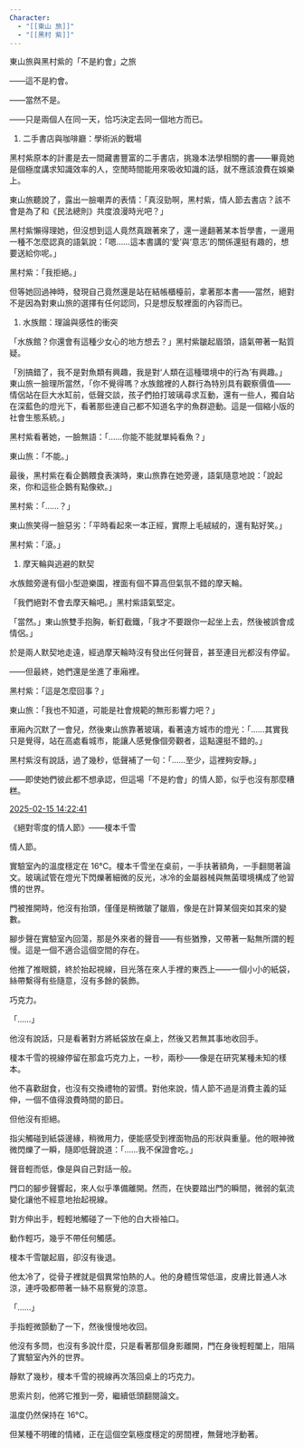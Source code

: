 ```yaml
---
Character:
  - "[[東山 旅]]"
  - "[[黑村 紫]]"
---
```

東山旅與黑村紫的「不是約會」之旅

——這不是約會。

——當然不是。

——只是兩個人在同一天，恰巧決定去同一個地方而已。

1. 二手書店與咖啡廳：學術派的戰場

黑村紫原本的計畫是去一間藏書豐富的二手書店，挑幾本法學相關的書——畢竟她是個極度講求知識效率的人，空閒時間能用來吸收知識的話，就不應該浪費在娛樂上。

東山旅聽說了，露出一臉嘲弄的表情：「真沒勁啊，黑村紫，情人節去書店？該不會是為了和《民法總則》共度浪漫時光吧？」

黑村紫懶得理她，但沒想到這人竟然真跟著來了，還一邊翻著某本哲學書，一邊用一種不怎麼認真的語氣說：「嗯……這本書講的‘愛’與‘意志’的關係還挺有趣的，想要送給你呢。」

黑村紫：「我拒絕。」

但等她回過神時，發現自己竟然還是站在結帳櫃檯前，拿著那本書——當然，絕對不是因為對東山旅的選擇有任何認同，只是想反駁裡面的內容而已。

1. 水族館：理論與感性的衝突

「水族館？你還會有這種少女心的地方想去？」黑村紫皺起眉頭，語氣帶著一點質疑。

「別搞錯了，我不是對魚類有興趣，我是對‘人類在這種環境中的行為’有興趣。」東山旅一臉理所當然，「你不覺得嗎？水族館裡的人群行為特別具有觀察價值——情侶站在巨大水缸前，低聲交談，孩子們拍打玻璃尋求互動，還有一些人，獨自站在深藍色的燈光下，看著那些連自己都不知道名字的魚群遊動。這是一個縮小版的社會生態系統。」

黑村紫看著她，一臉無語：「……你能不能就單純看魚？」

東山旅：「不能。」

最後，黑村紫在看企鵝餵食表演時，東山旅靠在她旁邊，語氣隨意地說：「說起來，你和這些企鵝有點像欸。」

黑村紫：「……？」

東山旅笑得一臉惡劣：「平時看起來一本正經，實際上毛絨絨的，還有點好笑。」

黑村紫：「滾。」

1. 摩天輪與逃避的默契

水族館旁邊有個小型遊樂園，裡面有個不算高但氣氛不錯的摩天輪。

「我們絕對不會去摩天輪吧。」黑村紫語氣堅定。

「當然。」東山旅雙手抱胸，斬釘截鐵，「我才不要跟你一起坐上去，然後被誤會成情侶。」

於是兩人默契地走遠，經過摩天輪時沒有發出任何聲音，甚至連目光都沒有停留。

——但最終，她們還是坐進了車廂裡。

黑村紫：「這是怎麼回事？」

東山旅：「我也不知道，可能是社會規範的無形影響力吧？」

車廂內沉默了一會兒，然後東山旅靠著玻璃，看著遠方城市的燈光：「……其實我只是覺得，站在高處看城市，能讓人感覺像個旁觀者，這點還挺不錯的。」

黑村紫沒有說話，過了幾秒，低聲補了一句：「……至少，這裡夠安靜。」

——即使她們彼此都不想承認，但這場「不是約會」的情人節，似乎也沒有那麼糟糕。

[2025-02-15 14:22:41](flomo://./mine/?memo_id=MTYxNDQ1NDQ1)

《絕對零度的情人節》——榎本千雪

情人節。

實驗室內的溫度穩定在 16°C。榎本千雪坐在桌前，一手扶著額角，一手翻閱著論文。玻璃試管在燈光下閃爍著細微的反光，冰冷的金屬器械與無菌環境構成了他習慣的世界。

門被推開時，他沒有抬頭，僅僅是稍微皺了皺眉，像是在計算某個突如其來的變數。

腳步聲在實驗室內回蕩，那是外來者的聲音——有些猶豫，又帶著一點無所謂的輕慢。這是一個不適合這個空間的存在。

他推了推眼鏡，終於抬起視線，目光落在來人手裡的東西上——一個小小的紙袋，絲帶繫得有些隨意，沒有多餘的裝飾。

巧克力。

「……」

他沒有說話，只是看著對方將紙袋放在桌上，然後又若無其事地收回手。

榎本千雪的視線停留在那盒巧克力上，一秒，兩秒——像是在研究某種未知的樣本。

他不喜歡甜食，也沒有交換禮物的習慣。對他來說，情人節不過是消費主義的延伸，一個不值得浪費時間的節日。

但他沒有拒絕。

指尖觸碰到紙袋邊緣，稍微用力，便能感受到裡面物品的形狀與重量。他的眼神微微閃爍了一瞬，隨即低聲說道：「……我不保證會吃。」

聲音輕而低，像是與自己對話一般。

門口的腳步聲響起，來人似乎準備離開。然而，在快要踏出門的瞬間，微弱的氣流變化讓他不經意地抬起視線。

對方伸出手，輕輕地觸碰了一下他的白大褂袖口。

動作輕巧，幾乎不帶任何觸感。

榎本千雪皺起眉，卻沒有後退。

他太冷了，從骨子裡就是個異常怕熱的人。他的身體恆常低溫，皮膚比普通人冰涼，連呼吸都帶著一絲不易察覺的涼意。

「……」

手指輕微顫動了一下，然後慢慢地收回。

他沒有多問，也沒有多說什麼，只是看著那個身影離開，門在身後輕輕闔上，阻隔了實驗室內外的世界。

靜默了幾秒，榎本千雪的視線再次落回桌上的巧克力。

思索片刻，他將它推到一旁，繼續低頭翻閱論文。

溫度仍然保持在 16°C。

但某種不明確的情緒，正在這個空氣極度穩定的房間裡，無聲地浮動著。